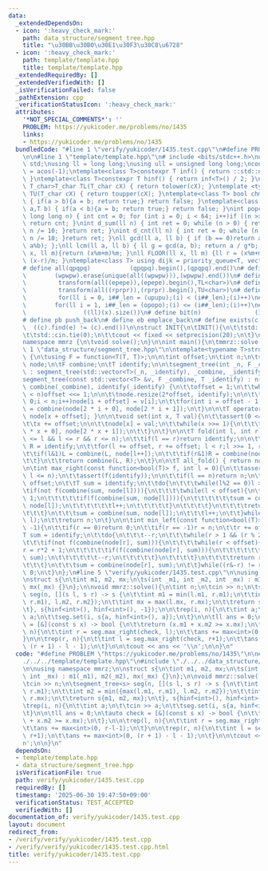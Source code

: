```yaml
---
data:
  _extendedDependsOn:
  - icon: ':heavy_check_mark:'
    path: data_structure/segment_tree.hpp
    title: "\u30BB\u30B0\u30E1\u30F3\u30C8\u6728"
  - icon: ':heavy_check_mark:'
    path: template/template.hpp
    title: template/template.hpp
  _extendedRequiredBy: []
  _extendedVerifiedWith: []
  _isVerificationFailed: false
  _pathExtension: cpp
  _verificationStatusIcon: ':heavy_check_mark:'
  attributes:
    '*NOT_SPECIAL_COMMENTS*': ''
    PROBLEM: https://yukicoder.me/problems/no/1435
    links:
    - https://yukicoder.me/problems/no/1435
  bundledCode: "#line 1 \"verify/yukicoder/1435.test.cpp\"\n#define PROBLEM \"https://yukicoder.me/problems/no/1435\"\
    \n\n#line 1 \"template/template.hpp\"\n# include <bits/stdc++.h>\nusing namespace\
    \ std;\nusing ll = long long;\nusing ull = unsigned long long;\nconst double pi\
    \ = acos(-1);\ntemplate<class T>constexpr T inf() { return ::std::numeric_limits<T>::max();\
    \ }\ntemplate<class T>constexpr T hinf() { return inf<T>() / 2; }\ntemplate <typename\
    \ T_char>T_char TL(T_char cX) { return tolower(cX); }\ntemplate <typename T_char>T_char\
    \ TU(T_char cX) { return toupper(cX); }\ntemplate<class T> bool chmin(T& a,T b)\
    \ { if(a > b){a = b; return true;} return false; }\ntemplate<class T> bool chmax(T&\
    \ a,T b) { if(a < b){a = b; return true;} return false; }\nint popcnt(unsigned\
    \ long long n) { int cnt = 0; for (int i = 0; i < 64; i++)if ((n >> i) & 1)cnt++;\
    \ return cnt; }\nint d_sum(ll n) { int ret = 0; while (n > 0) { ret += n % 10;\
    \ n /= 10; }return ret; }\nint d_cnt(ll n) { int ret = 0; while (n > 0) { ret++;\
    \ n /= 10; }return ret; }\nll gcd(ll a, ll b) { if (b == 0)return a; return gcd(b,\
    \ a%b); };\nll lcm(ll a, ll b) { ll g = gcd(a, b); return a / g*b; };\nll MOD(ll\
    \ x, ll m){return (x%m+m)%m; }\nll FLOOR(ll x, ll m) {ll r = (x%m+m)%m; return\
    \ (x-r)/m; }\ntemplate<class T> using dijk = priority_queue<T, vector<T>, greater<T>>;\n\
    # define all(qpqpq)           (qpqpq).begin(),(qpqpq).end()\n# define UNIQUE(wpwpw)\
    \        (wpwpw).erase(unique(all((wpwpw))),(wpwpw).end())\n# define LOWER(epepe)\
    \         transform(all((epepe)),(epepe).begin(),TL<char>)\n# define UPPER(rprpr)\
    \         transform(all((rprpr)),(rprpr).begin(),TU<char>)\n# define rep(i,upupu)\
    \         for(ll i = 0, i##_len = (upupu);(i) < (i##_len);(i)++)\n# define reps(i,opopo)\
    \        for(ll i = 1, i##_len = (opopo);(i) <= (i##_len);(i)++)\n# define len(x)\
    \                ((ll)(x).size())\n# define bit(n)               (1LL << (n))\n\
    # define pb push_back\n# define eb emplace_back\n# define exists(c, e)       \
    \  ((c).find(e) != (c).end())\n\nstruct INIT{\n\tINIT(){\n\t\tstd::ios::sync_with_stdio(false);\n\
    \t\tstd::cin.tie(0);\n\t\tcout << fixed << setprecision(20);\n\t}\n}INIT;\n\n\
    namespace mmrz {\n\tvoid solve();\n}\n\nint main(){\n\tmmrz::solve();\n}\n#line\
    \ 1 \"data_structure/segment_tree.hpp\"\n\ntemplate<typename T>struct segment_tree\
    \ {\n\tusing F = function<T(T, T)>;\n\n\tint offset;\n\tint n;\n\tstd::vector<T>\
    \ node;\n\tF combine;\n\tT identify;\n\n\tsegment_tree(int _n, F _combine, T _identify)\
    \ : segment_tree(std::vector<T>(_n, _identify), _combine, _identify) {}\n\n\t\
    segment_tree(const std::vector<T> &v, F _combine, T _identify) : n((int)v.size()),\
    \ combine(_combine), identify(_identify) {\n\t\toffset = 1;\n\t\twhile(offset\
    \ < n)offset <<= 1;\n\n\t\tnode.resize(2*offset, identify);\n\n\t\tfor(int i =\
    \ 0;i < n;i++)node[i + offset] = v[i];\n\t\tfor(int i = offset - 1;i >= 1;i--)node[i]\
    \ = combine(node[2 * i + 0], node[2 * i + 1]);\n\t}\n\n\tT operator[](int x) {return\
    \ node[x + offset]; }\n\n\tvoid set(int x, T val){\n\t\tassert(0 <= x && x < n);\n\
    \t\tx += offset;\n\n\t\tnode[x] = val;\n\t\twhile(x >>= 1){\n\t\t\tnode[x] = combine(node[2\
    \ * x + 0], node[2 * x + 1]);\n\t\t}\n\t}\n\n\tT fold(int l, int r){\n\t\tassert(0\
    \ <= l && l <= r && r <= n);\n\t\tif(l == r)return identify;\n\n\t\tT L = identify,\
    \ R = identify;\n\t\tfor(l += offset, r += offset; l < r;l >>= 1, r >>= 1){\n\t\
    \t\tif(l&1)L = combine(L, node[l++]);\n\t\t\tif(r&1)R = combine(node[--r], R);\n\
    \t\t}\n\t\treturn combine(L, R);\n\t}\n\n\tT all_fold() { return node[1]; };\n\
    \n\tint max_right(const function<bool(T)> f, int l = 0){\n\t\tassert(0 <= l &&\
    \ l <= n);\n\t\tassert(f(identify));\n\n\t\tif(l == n)return n;\n\t\t\n\t\tl +=\
    \ offset;\n\t\tT sum = identify;\n\t\tdo{\n\t\t\twhile(l%2 == 0)l >>= 1;\n\t\t\
    \tif(not f(combine(sum, node[l]))){\n\t\t\t\twhile(l < offset){\n\t\t\t\t\tl <<=\
    \ 1;\n\t\t\t\t\tif(f(combine(sum, node[l]))){\n\t\t\t\t\t\tsum = combine(sum,\
    \ node[l]);\n\t\t\t\t\t\tl++;\n\t\t\t\t\t}\n\t\t\t\t}\n\t\t\t\treturn l - offset;\n\
    \t\t\t}\n\t\t\tsum = combine(sum, node[l]);\n\t\t\tl++;\n\t\t}while((l&-l) !=\
    \ l);\n\t\treturn n;\n\t}\n\n\tint min_left(const function<bool(T)> f, int r =\
    \ -1){\n\t\tif(r == 0)return 0;\n\t\tif(r == -1)r = n;\n\t\tr += offset;\n\t\t\
    T sum = identify;\n\t\tdo{\n\t\t\t--r;\n\t\t\twhile(r > 1 && (r % 2))r >>= 1;\n\
    \t\t\tif(not f(combine(node[r], sum))){\n\t\t\t\twhile(r < offset){\n\t\t\t\t\t\
    r = r*2 + 1;\n\t\t\t\t\tif(f(combine(node[r], sum))){\n\t\t\t\t\t\tsum = combine(node[r],\
    \ sum);\n\t\t\t\t\t\t--r;\n\t\t\t\t\t}\n\t\t\t\t}\n\t\t\t\treturn r+1 - offset;\n\
    \t\t\t}\n\t\t\tsum = combine(node[r], sum);\n\t\t}while((r&-r) != r);\n\t\treturn\
    \ 0;\n\t}\n};\n#line 5 \"verify/yukicoder/1435.test.cpp\"\n\nusing namespace mmrz;\n\
    \nstruct s{\n\tint m1, m2, mx;\n\ts(int _m1, int _m2, int _mx) : m1(_m1), m2(_m2),\
    \ mx(_mx) {}\n};\n\nvoid mmrz::solve(){\n\tint n;\n\tcin >> n;\n\tsegment_tree<s>\
    \ seg(n, [](s l, s r) -> s {\n\t\tint m1 = min(l.m1, r.m1);\n\t\tint m2 = min({max(l.m1,\
    \ r.m1), l.m2, r.m2});\n\t\tint mx = max(l.mx, r.mx);\n\t\treturn s{m1, m2, mx};\n\
    \t}, s{hinf<int>(), hinf<int>(), -1});\n\n\trep(i, n){\n\t\tint a;\n\t\tcin >>\
    \ a;\n\t\tseg.set(i, s{a, hinf<int>(), a});\n\t}\n\n\tll ans = 0;\n\tauto check\
    \ = [&](const s x) -> bool {\n\t\treturn (x.m1 + x.m2 >= x.mx);\n\t};\n\n\trep(l,\
    \ n){\n\t\tint r = seg.max_right(check, l);\n\t\tans += max<int>(0, r-l-1);\n\t\
    }\n\n\trep(r, n){\n\t\tint l = seg.max_right(check, r+1);\n\t\tans += max<int>(0,\
    \ (r + 1) - l - 1);\n\t}\n\n\tcout << ans << '\\n';\n\n}\n"
  code: "#define PROBLEM \"https://yukicoder.me/problems/no/1435\"\n\n#include \"\
    ./../../template/template.hpp\"\n#include \"./../../data_structure/segment_tree.hpp\"\
    \n\nusing namespace mmrz;\n\nstruct s{\n\tint m1, m2, mx;\n\ts(int _m1, int _m2,\
    \ int _mx) : m1(_m1), m2(_m2), mx(_mx) {}\n};\n\nvoid mmrz::solve(){\n\tint n;\n\
    \tcin >> n;\n\tsegment_tree<s> seg(n, [](s l, s r) -> s {\n\t\tint m1 = min(l.m1,\
    \ r.m1);\n\t\tint m2 = min({max(l.m1, r.m1), l.m2, r.m2});\n\t\tint mx = max(l.mx,\
    \ r.mx);\n\t\treturn s{m1, m2, mx};\n\t}, s{hinf<int>(), hinf<int>(), -1});\n\n\
    \trep(i, n){\n\t\tint a;\n\t\tcin >> a;\n\t\tseg.set(i, s{a, hinf<int>(), a});\n\
    \t}\n\n\tll ans = 0;\n\tauto check = [&](const s x) -> bool {\n\t\treturn (x.m1\
    \ + x.m2 >= x.mx);\n\t};\n\n\trep(l, n){\n\t\tint r = seg.max_right(check, l);\n\
    \t\tans += max<int>(0, r-l-1);\n\t}\n\n\trep(r, n){\n\t\tint l = seg.max_right(check,\
    \ r+1);\n\t\tans += max<int>(0, (r + 1) - l - 1);\n\t}\n\n\tcout << ans << '\\\
    n';\n\n}\n"
  dependsOn:
  - template/template.hpp
  - data_structure/segment_tree.hpp
  isVerificationFile: true
  path: verify/yukicoder/1435.test.cpp
  requiredBy: []
  timestamp: '2025-06-30 19:47:50+09:00'
  verificationStatus: TEST_ACCEPTED
  verifiedWith: []
documentation_of: verify/yukicoder/1435.test.cpp
layout: document
redirect_from:
- /verify/verify/yukicoder/1435.test.cpp
- /verify/verify/yukicoder/1435.test.cpp.html
title: verify/yukicoder/1435.test.cpp
---
```

